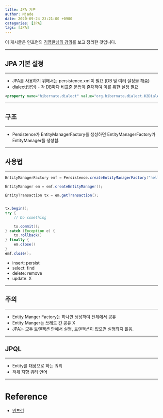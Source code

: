 ```yaml
---
title: JPA 기본
author: Njade
date: 2020-09-24 23:21:00 +0900
categories: [JPA]
tags: [JPA]
---
```


이 게시글은 인프런의 [김영한님의 강의](https://www.inflearn.com/course/ORM-JPA-Basic)를 보고 정리한 것입니다.

---

## JPA 기본 설정 
---
- JPA를 사용하기 위해서는 persistence.xml이 필요.(DB 및 여러 설정을 해줌)
- dialect(방언) - 각 DB마다 비표준 문법이 존재하여 이를 위한 설정 필요

```xml
<property name="hibernate.dialect" value="org.hibernate.dialect.H2Dialect"/>
```

---

## 구조
---
- Persistence가 EntityManagerFactory를 생성하면 EntityManagerFactory가 EntityManager를 생성함.
 
---

## 사용법
---

```java
EntityManagerFactory emf = Persistence.createEntityManagerFactory("hello");

EntityManager em = emf.createEntityManager();

EntityTransaction tx = em.getTransaction();


tx.begin();
try {
    // Do something

    tx.commit();
} catch (Exception e) {
    tx.rollback()
} finally {
    em.close()
}
emf.close();
```
- insert: persist
- select: find
- delete: remove
- update: X

---

## 주의
---
- Entity Manger Factory는 하나만 생성하여 전체에서 공유
- Entity Manger는 쓰레드 간 공유 X
- JPA는 모두 트랜잭션 안에서 실행, 트랜잭션이 없으면 실행되지 않음.

---

## JPQL
---
- Entity를 대상으로 하는 쿼리
- 객체 지향 쿼리 언어

---

# Reference
- [인프런](https://www.inflearn.com/course/ORM-JPA-Basic)